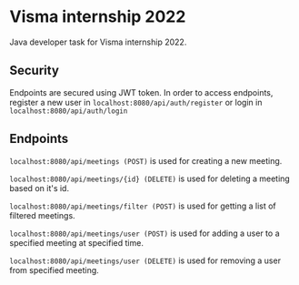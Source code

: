 # Visma internship 2022
Java developer task for Visma internship 2022.

## Security
Endpoints are secured using JWT token. In order to access endpoints, register a new user in ```localhost:8080/api/auth/register``` or login in ```localhost:8080/api/auth/login```

## Endpoints

```localhost:8080/api/meetings (POST)``` is used for creating a new meeting.

```localhost:8080/api/meetings/{id} (DELETE)``` is used for deleting a meeting based on it's id.

```localhost:8080/api/meetings/filter (POST)``` is used for getting a list of filtered meetings.

```localhost:8080/api/meetings/user (POST)``` is used for adding a user to a specified meeting at specified time.

```localhost:8080/api/meetings/user (DELETE)``` is used for removing a user from specified meeting.
